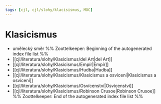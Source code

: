 ```yaml
---
tags: [cjl, cjl/slohy/klacisismus, MOC]
---
```

# Klasicismus
- umělecký směr
%% Zoottelkeeper: Beginning of the autogenerated index file list  %%
-  [[cjl/literatura/slohy/Klasicismus/del Art|del Art]]
-  [[cjl/literatura/slohy/Klasicismus/Empír|Empír]]
-  [[cjl/literatura/slohy/Klasicismus/Hudba|Hudba]]
-  [[cjl/literatura/slohy/Klasicismus/Klasicismus a osvícení|Klasicismus a osvícení]]
-  [[cjl/literatura/slohy/Klasicismus/Osvícenství|Osvícenství]]
-  [[cjl/literatura/slohy/Klasicismus/Robinson Crusoe|Robinson Crusoe]]
%% Zoottelkeeper: End of the autogenerated index file list  %%
